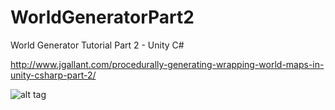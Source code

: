 # WorldGeneratorPart2
World Generator Tutorial Part 2 - Unity C#


http://www.jgallant.com/procedurally-generating-wrapping-world-maps-in-unity-csharp-part-2/


![alt tag](http://i.stack.imgur.com/sRhk5.png)

